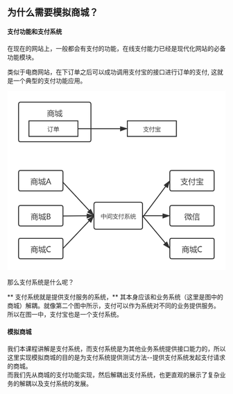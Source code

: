 ## 为什么需要模拟商城？

#### 支付功能和支付系统

在现在的网站上，一般都会有支付的功能，在线支付能力已经是现代化网站的必备功能模块。<br/>

类似于电商网站，在下订单之后可以成功调用支付宝的接口进行订单的支付, 这就是一个典型的支付功能应用。

![](../assets/images/支付功能和支付系统.png)

那么支付系统是什么呢？ <br/>

** 支付系统就是提供支付服务的系统，** 其本身应该和业务系统（这里是图中的商城）解耦。就像第二个图中所示，支付可以作为系统对不同的业务提供服务。
所以在图一中，支付宝也是一个支付系统。

#### 模拟商城

我们本课程讲解是支付系统，而支付系统是为其他业务系统提供接口能力的，所以这里实现模拟商城的目的是为支付系统提供测试方法--提供支付系统发起支付请求的商城。<br/>
而我们先从商城的支付功能实现，然后解耦出支付系统，也更直观的展示了复杂业务的解耦以及支付系统的发展。
